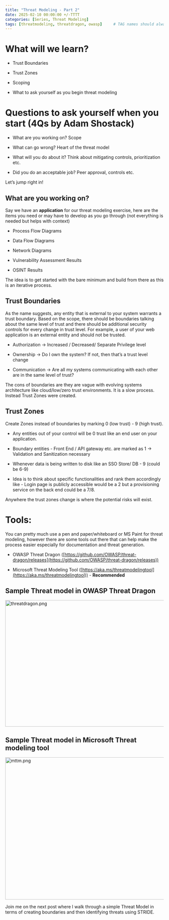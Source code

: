 ```yaml
---
title: "Threat Modeling - Part 2"
date: 2025-02-10 00:00:00 +/-TTTT
categories: [Series, Threat Modeling]
tags: [threatmodeling, threatdragon, owasp]     # TAG names should always be lowercase
---
```


# What will we learn?

* Trust Boundaries
    
* Trust Zones
    
* Scoping
    
* What to ask yourself as you begin threat modeling
    

# Questions to ask yourself when you start (4Qs by Adam Shostack)

* What are you working on? Scope
    
* What can go wrong? Heart of the threat model
    
* What will you do about it? Think about mitigating controls, prioritization etc.
    
* Did you do an acceptable job? Peer approval, controls etc.
    

Let’s jump right in!

## What are you working on?

Say we have an **application** for our threat modeling exercise, here are the items you need or may have to develop as you go through (not everything is needed but helps with context)

* Process Flow Diagrams
    
* Data Flow Diagrams
    
* Network Diagrams
    
* Vulnerability Assessment Results
    
* OSINT Results
    

The idea is to get started with the bare minimum and build from there as this is an iterative process.

## Trust Boundaries

As the name suggests, any entity that is external to your system warrants a trust boundary. Based on the scope, there should be boundaries talking about the same level of trust and there should be additional security controls for every change in trust level. For example, a user of your web application is an external entity and should not be trusted.

* Authorization → Increased / Decreased/ Separate Privilege level
    
* Ownership → Do I own the system? If not, then that’s a trust level change
    
* Communication → Are all my systems communicating with each other are in the same level of trust?
    

The cons of boundaries are they are vague with evolving systems architecture like cloud/low/zero trust environments. It is a slow process. Instead Trust Zones were created.

## Trust Zones

Create Zones instead of boundaries by marking 0 (low trust) - 9 (high trust).

* Any entities out of your control will be 0 trust like an end user on your application.
    
* Boundary entities - Front End / API gateway etc. are marked as 1 → Validation and Sanitization necessary
    
* Whenever data is being written to disk like an SSO Store/ DB - 9 (could be 6-9)
    
* Idea is to think about specific functionalities and rank them accordingly like - Login page is publicly accessible would be a 2 but a provisioning service on the back end could be a 7/8.
    

Anywhere the trust zones change is where the potential risks will exist.

# Tools:

You can pretty much use a pen and paper/whiteboard or MS Paint for threat modeling, however there are some tools out there that can help make the process easier especially for documentation and threat generation.

* OWASP Threat Dragon ([https://github.com/OWASP/threat-dragon/releases](https://github.com/OWASP/threat-dragon/releases))
    
* Microsoft Threat Modeling Tool ([https://aka.ms/threatmodelingtool](https://aka.ms/threatmodelingtool)) - **Recommended**
    

## Sample Threat model in OWASP Threat Dragon

<img src="https://cdn.hashnode.com/res/hashnode/image/upload/v1738615773689/020cb938-509c-4a7e-97a2-0e7f4df34e12.png" width="550" height="400" alt="threatdragon.png">

## Sample Threat model in Microsoft Threat modeling tool

<img src="https://camo.githubusercontent.com/4ca11d257d54a450821970964d19b8c29b48abeac2ac7350004e00d3d232ccf2/68747470733a2f2f692e696d6775722e636f6d2f4d366f37774a542e706e67" width="950" height="450" alt="mttm.png">

Join me on the next post where I walk through a simple Threat Model in terms of creating boundaries and then identifying threats using STRIDE.

